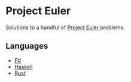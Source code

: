 # Project Euler

Solutions to a handful of [Project Euler](https://projecteuler.net/) problems.

## Languages

* [F#](/fsharp/ProjectEuler.Solutions)
* [Haskell](/haskell)
* [Rust](/rust/src)
